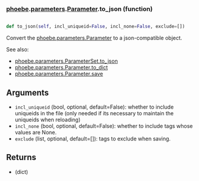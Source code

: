 ### [phoebe](phoebe.md).[parameters](phoebe.parameters.md).[Parameter](phoebe.parameters.Parameter.md).to_json (function)


```py

def to_json(self, incl_uniqueid=False, incl_none=False, exclude=[])

```



Convert the [phoebe.parameters.Parameter](phoebe.parameters.Parameter.md) to a json-compatible
object.

See also:
* [phoebe.parameters.ParameterSet.to_json](phoebe.parameters.ParameterSet.to_json.md)
* [phoebe.parameters.Parameter.to_dict](phoebe.parameters.Parameter.to_dict.md)
* [phoebe.parameters.Parameter.save](phoebe.parameters.Parameter.save.md)

Arguments
--------
* `incl_uniqueid` (bool, optional, default=False): whether to include
    uniqueids in the file (only needed if its necessary to maintain the
    uniqueids when reloading)
* `incl_none` (bool, optional, default=False): whether to include tags
    whose values are None.
* `exclude` (list, optional, default=[]): tags to exclude when saving.

Returns
-----------
* (dict)

